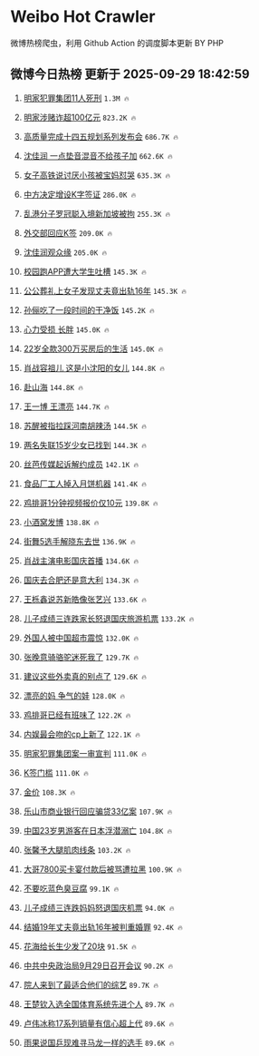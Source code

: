 # Weibo Hot Crawler 



微博热榜爬虫，利用 Github Action 的调度脚本更新 BY PHP 


## 微博今日热榜 更新于 2025-09-29 18:42:59 
1. [明家犯罪集团11人死刑](https://s.weibo.com/weibo?q=%23%E6%98%8E%E5%AE%B6%E7%8A%AF%E7%BD%AA%E9%9B%86%E5%9B%A211%E4%BA%BA%E6%AD%BB%E5%88%91%23&t=31&band_rank=1&Refer=top) `1.3M 🔥` 

1. [明家涉赌诈超100亿元](https://s.weibo.com/weibo?q=%23%E6%98%8E%E5%AE%B6%E6%B6%89%E8%B5%8C%E8%AF%88%E8%B6%85100%E4%BA%BF%E5%85%83%23&t=31&band_rank=2&Refer=top) `823.2K 🔥` 

1. [高质量完成十四五规划系列发布会](https://s.weibo.com/weibo?q=%23%E9%AB%98%E8%B4%A8%E9%87%8F%E5%AE%8C%E6%88%90%E5%8D%81%E5%9B%9B%E4%BA%94%E8%A7%84%E5%88%92%E7%B3%BB%E5%88%97%E5%8F%91%E5%B8%83%E4%BC%9A%23&t=31&band_rank=3&Refer=top) `686.7K 🔥` 

1. [沈佳润 一点垫音混音不给孩子加](https://s.weibo.com/weibo?q=%E6%B2%88%E4%BD%B3%E6%B6%A6%20%E4%B8%80%E7%82%B9%E5%9E%AB%E9%9F%B3%E6%B7%B7%E9%9F%B3%E4%B8%8D%E7%BB%99%E5%AD%A9%E5%AD%90%E5%8A%A0&t=31&band_rank=4&Refer=top) `662.6K 🔥` 

1. [女子高铁说讨厌小孩被宝妈怼哭](https://s.weibo.com/weibo?q=%23%E5%A5%B3%E5%AD%90%E9%AB%98%E9%93%81%E8%AF%B4%E8%AE%A8%E5%8E%8C%E5%B0%8F%E5%AD%A9%E8%A2%AB%E5%AE%9D%E5%A6%88%E6%80%BC%E5%93%AD%23&t=31&band_rank=5&Refer=top) `635.3K 🔥` 

1. [中方决定增设K字签证](https://s.weibo.com/weibo?q=%23%E4%B8%AD%E6%96%B9%E5%86%B3%E5%AE%9A%E5%A2%9E%E8%AE%BEK%E5%AD%97%E7%AD%BE%E8%AF%81%23&t=31&band_rank=6&Refer=top) `286.0K 🔥` 

1. [乱港分子罗冠聪入境新加坡被拘](https://s.weibo.com/weibo?q=%23%E4%B9%B1%E6%B8%AF%E5%88%86%E5%AD%90%E7%BD%97%E5%86%A0%E8%81%AA%E5%85%A5%E5%A2%83%E6%96%B0%E5%8A%A0%E5%9D%A1%E8%A2%AB%E6%8B%98%23&t=31&band_rank=7&Refer=top) `255.3K 🔥` 

1. [外交部回应K签](https://s.weibo.com/weibo?q=%23%E5%A4%96%E4%BA%A4%E9%83%A8%E5%9B%9E%E5%BA%94K%E7%AD%BE%23&t=31&band_rank=8&Refer=top) `209.0K 🔥` 

1. [沈佳润观众缘](https://s.weibo.com/weibo?q=%E6%B2%88%E4%BD%B3%E6%B6%A6%E8%A7%82%E4%BC%97%E7%BC%98&t=31&band_rank=9&Refer=top) `205.0K 🔥` 

1. [校园跑APP遭大学生吐槽](https://s.weibo.com/weibo?q=%23%E6%A0%A1%E5%9B%AD%E8%B7%91APP%E9%81%AD%E5%A4%A7%E5%AD%A6%E7%94%9F%E5%90%90%E6%A7%BD%23&t=31&band_rank=10&Refer=top) `145.3K 🔥` 

1. [公公葬礼上女子发现丈夫竟出轨16年](https://s.weibo.com/weibo?q=%23%E5%85%AC%E5%85%AC%E8%91%AC%E7%A4%BC%E4%B8%8A%E5%A5%B3%E5%AD%90%E5%8F%91%E7%8E%B0%E4%B8%88%E5%A4%AB%E7%AB%9F%E5%87%BA%E8%BD%A816%E5%B9%B4%23&t=31&band_rank=11&Refer=top) `145.3K 🔥` 

1. [孙俪吃了一段时间的干净饭](https://s.weibo.com/weibo?q=%23%E5%AD%99%E4%BF%AA%E5%90%83%E4%BA%86%E4%B8%80%E6%AE%B5%E6%97%B6%E9%97%B4%E7%9A%84%E5%B9%B2%E5%87%80%E9%A5%AD%23&t=31&band_rank=12&Refer=top) `145.2K 🔥` 

1. [心力受损 长胖](https://s.weibo.com/weibo?q=%E5%BF%83%E5%8A%9B%E5%8F%97%E6%8D%9F%20%E9%95%BF%E8%83%96&t=31&band_rank=13&Refer=top) `145.0K 🔥` 

1. [22岁全款300万买房后的生活](https://s.weibo.com/weibo?q=22%E5%B2%81%E5%85%A8%E6%AC%BE300%E4%B8%87%E4%B9%B0%E6%88%BF%E5%90%8E%E7%9A%84%E7%94%9F%E6%B4%BB&t=31&band_rank=14&Refer=top) `145.0K 🔥` 

1. [肖战容祖儿 这是小沈阳的女儿](https://s.weibo.com/weibo?q=%E8%82%96%E6%88%98%E5%AE%B9%E7%A5%96%E5%84%BF%20%E8%BF%99%E6%98%AF%E5%B0%8F%E6%B2%88%E9%98%B3%E7%9A%84%E5%A5%B3%E5%84%BF&t=31&band_rank=15&Refer=top) `144.8K 🔥` 

1. [赴山海](https://s.weibo.com/weibo?q=%E8%B5%B4%E5%B1%B1%E6%B5%B7&t=31&band_rank=16&Refer=top) `144.8K 🔥` 

1. [王一博 王漂亮](https://s.weibo.com/weibo?q=%E7%8E%8B%E4%B8%80%E5%8D%9A%20%E7%8E%8B%E6%BC%82%E4%BA%AE&t=31&band_rank=17&Refer=top) `144.7K 🔥` 

1. [苏醒被指拉踩河南胡辣汤](https://s.weibo.com/weibo?q=%23%E8%8B%8F%E9%86%92%E8%A2%AB%E6%8C%87%E6%8B%89%E8%B8%A9%E6%B2%B3%E5%8D%97%E8%83%A1%E8%BE%A3%E6%B1%A4%23&t=31&band_rank=18&Refer=top) `144.5K 🔥` 

1. [两名失联15岁少女已找到](https://s.weibo.com/weibo?q=%23%E4%B8%A4%E5%90%8D%E5%A4%B1%E8%81%9415%E5%B2%81%E5%B0%91%E5%A5%B3%E5%B7%B2%E6%89%BE%E5%88%B0%23&t=31&band_rank=19&Refer=top) `144.3K 🔥` 

1. [丝芭传媒起诉解约成员](https://s.weibo.com/weibo?q=%23%E4%B8%9D%E8%8A%AD%E4%BC%A0%E5%AA%92%E8%B5%B7%E8%AF%89%E8%A7%A3%E7%BA%A6%E6%88%90%E5%91%98%23&t=31&band_rank=20&Refer=top) `142.1K 🔥` 

1. [食品厂工人掉入月饼机器](https://s.weibo.com/weibo?q=%23%E9%A3%9F%E5%93%81%E5%8E%82%E5%B7%A5%E4%BA%BA%E6%8E%89%E5%85%A5%E6%9C%88%E9%A5%BC%E6%9C%BA%E5%99%A8%23&t=31&band_rank=21&Refer=top) `141.4K 🔥` 

1. [鸡排哥1分钟视频报价仅10元](https://s.weibo.com/weibo?q=%23%E9%B8%A1%E6%8E%92%E5%93%A51%E5%88%86%E9%92%9F%E8%A7%86%E9%A2%91%E6%8A%A5%E4%BB%B7%E4%BB%8510%E5%85%83%23&t=31&band_rank=22&Refer=top) `139.8K 🔥` 

1. [小酒窝发博](https://s.weibo.com/weibo?q=%E5%B0%8F%E9%85%92%E7%AA%9D%E5%8F%91%E5%8D%9A&t=31&band_rank=23&Refer=top) `138.8K 🔥` 

1. [街舞5选手解晓东去世](https://s.weibo.com/weibo?q=%23%E8%A1%97%E8%88%9E5%E9%80%89%E6%89%8B%E8%A7%A3%E6%99%93%E4%B8%9C%E5%8E%BB%E4%B8%96%23&t=31&band_rank=24&Refer=top) `136.9K 🔥` 

1. [肖战主演电影国庆首播](https://s.weibo.com/weibo?q=%23%E8%82%96%E6%88%98%E4%B8%BB%E6%BC%94%E7%94%B5%E5%BD%B1%E5%9B%BD%E5%BA%86%E9%A6%96%E6%92%AD%23&t=31&band_rank=25&Refer=top) `134.6K 🔥` 

1. [国庆去合肥还是意大利](https://s.weibo.com/weibo?q=%E5%9B%BD%E5%BA%86%E5%8E%BB%E5%90%88%E8%82%A5%E8%BF%98%E6%98%AF%E6%84%8F%E5%A4%A7%E5%88%A9&t=31&band_rank=26&Refer=top) `134.3K 🔥` 

1. [王栎鑫说苏新皓像张艺兴](https://s.weibo.com/weibo?q=%E7%8E%8B%E6%A0%8E%E9%91%AB%E8%AF%B4%E8%8B%8F%E6%96%B0%E7%9A%93%E5%83%8F%E5%BC%A0%E8%89%BA%E5%85%B4&t=31&band_rank=27&Refer=top) `133.6K 🔥` 

1. [儿子成绩三连跌家长怒退国庆旅游机票](https://s.weibo.com/weibo?q=%23%E5%84%BF%E5%AD%90%E6%88%90%E7%BB%A9%E4%B8%89%E8%BF%9E%E8%B7%8C%E5%AE%B6%E9%95%BF%E6%80%92%E9%80%80%E5%9B%BD%E5%BA%86%E6%97%85%E6%B8%B8%E6%9C%BA%E7%A5%A8%23&t=31&band_rank=28&Refer=top) `133.2K 🔥` 

1. [外国人被中国超市震惊](https://s.weibo.com/weibo?q=%E5%A4%96%E5%9B%BD%E4%BA%BA%E8%A2%AB%E4%B8%AD%E5%9B%BD%E8%B6%85%E5%B8%82%E9%9C%87%E6%83%8A&t=31&band_rank=29&Refer=top) `132.0K 🔥` 

1. [张晚意骑骆驼迷死我了](https://s.weibo.com/weibo?q=%E5%BC%A0%E6%99%9A%E6%84%8F%E9%AA%91%E9%AA%86%E9%A9%BC%E8%BF%B7%E6%AD%BB%E6%88%91%E4%BA%86&t=31&band_rank=30&Refer=top) `129.7K 🔥` 

1. [建议这些外卖真的别点了](https://s.weibo.com/weibo?q=%E5%BB%BA%E8%AE%AE%E8%BF%99%E4%BA%9B%E5%A4%96%E5%8D%96%E7%9C%9F%E7%9A%84%E5%88%AB%E7%82%B9%E4%BA%86&t=31&band_rank=31&Refer=top) `129.6K 🔥` 

1. [漂亮的妈 争气的娃](https://s.weibo.com/weibo?q=%E6%BC%82%E4%BA%AE%E7%9A%84%E5%A6%88%20%E4%BA%89%E6%B0%94%E7%9A%84%E5%A8%83&t=31&band_rank=32&Refer=top) `128.0K 🔥` 

1. [鸡排哥已经有班味了](https://s.weibo.com/weibo?q=%23%E9%B8%A1%E6%8E%92%E5%93%A5%E5%B7%B2%E7%BB%8F%E6%9C%89%E7%8F%AD%E5%91%B3%E4%BA%86%23&t=31&band_rank=33&Refer=top) `122.2K 🔥` 

1. [内娱最会吻的cp上新了](https://s.weibo.com/weibo?q=%E5%86%85%E5%A8%B1%E6%9C%80%E4%BC%9A%E5%90%BB%E7%9A%84cp%E4%B8%8A%E6%96%B0%E4%BA%86&t=31&band_rank=34&Refer=top) `122.1K 🔥` 

1. [明家犯罪集团案一审宣判](https://s.weibo.com/weibo?q=%23%E6%98%8E%E5%AE%B6%E7%8A%AF%E7%BD%AA%E9%9B%86%E5%9B%A2%E6%A1%88%E4%B8%80%E5%AE%A1%E5%AE%A3%E5%88%A4%23&t=31&band_rank=35&Refer=top) `111.0K 🔥` 

1. [K签门槛](https://s.weibo.com/weibo?q=K%E7%AD%BE%E9%97%A8%E6%A7%9B&t=31&band_rank=36&Refer=top) `111.0K 🔥` 

1. [金价](https://s.weibo.com/weibo?q=%E9%87%91%E4%BB%B7&t=31&band_rank=37&Refer=top) `108.3K 🔥` 

1. [乐山市商业银行回应骗贷33亿案](https://s.weibo.com/weibo?q=%23%E4%B9%90%E5%B1%B1%E5%B8%82%E5%95%86%E4%B8%9A%E9%93%B6%E8%A1%8C%E5%9B%9E%E5%BA%94%E9%AA%97%E8%B4%B733%E4%BA%BF%E6%A1%88%23&t=31&band_rank=38&Refer=top) `107.9K 🔥` 

1. [中国23岁男游客在日本浮潜溺亡](https://s.weibo.com/weibo?q=%23%E4%B8%AD%E5%9B%BD23%E5%B2%81%E7%94%B7%E6%B8%B8%E5%AE%A2%E5%9C%A8%E6%97%A5%E6%9C%AC%E6%B5%AE%E6%BD%9C%E6%BA%BA%E4%BA%A1%23&t=31&band_rank=39&Refer=top) `104.8K 🔥` 

1. [张馨予大腿肌肉线条](https://s.weibo.com/weibo?q=%23%E5%BC%A0%E9%A6%A8%E4%BA%88%E5%A4%A7%E8%85%BF%E8%82%8C%E8%82%89%E7%BA%BF%E6%9D%A1%23&t=31&band_rank=40&Refer=top) `103.2K 🔥` 

1. [大哥7800买卡宴付款后被骂遭拉黑](https://s.weibo.com/weibo?q=%23%E5%A4%A7%E5%93%A57800%E4%B9%B0%E5%8D%A1%E5%AE%B4%E4%BB%98%E6%AC%BE%E5%90%8E%E8%A2%AB%E9%AA%82%E9%81%AD%E6%8B%89%E9%BB%91%23&t=31&band_rank=41&Refer=top) `100.9K 🔥` 

1. [不要吃蓝色臭豆腐](https://s.weibo.com/weibo?q=%E4%B8%8D%E8%A6%81%E5%90%83%E8%93%9D%E8%89%B2%E8%87%AD%E8%B1%86%E8%85%90&t=31&band_rank=42&Refer=top) `99.1K 🔥` 

1. [儿子成绩三连跌妈妈怒退国庆机票](https://s.weibo.com/weibo?q=%23%E5%84%BF%E5%AD%90%E6%88%90%E7%BB%A9%E4%B8%89%E8%BF%9E%E8%B7%8C%E5%A6%88%E5%A6%88%E6%80%92%E9%80%80%E5%9B%BD%E5%BA%86%E6%9C%BA%E7%A5%A8%23&t=31&band_rank=43&Refer=top) `94.0K 🔥` 

1. [结婚19年丈夫竟出轨16年被判重婚罪](https://s.weibo.com/weibo?q=%23%E7%BB%93%E5%A9%9A19%E5%B9%B4%E4%B8%88%E5%A4%AB%E7%AB%9F%E5%87%BA%E8%BD%A816%E5%B9%B4%E8%A2%AB%E5%88%A4%E9%87%8D%E5%A9%9A%E7%BD%AA%23&t=31&band_rank=44&Refer=top) `92.4K 🔥` 

1. [花海给长生少发了20块](https://s.weibo.com/weibo?q=%E8%8A%B1%E6%B5%B7%E7%BB%99%E9%95%BF%E7%94%9F%E5%B0%91%E5%8F%91%E4%BA%8620%E5%9D%97&t=31&band_rank=45&Refer=top) `91.5K 🔥` 

1. [中共中央政治局9月29日召开会议](https://s.weibo.com/weibo?q=%23%E4%B8%AD%E5%85%B1%E4%B8%AD%E5%A4%AE%E6%94%BF%E6%B2%BB%E5%B1%809%E6%9C%8829%E6%97%A5%E5%8F%AC%E5%BC%80%E4%BC%9A%E8%AE%AE%23&t=31&band_rank=46&Refer=top) `90.2K 🔥` 

1. [院人来到了最适合他们的综艺](https://s.weibo.com/weibo?q=%E9%99%A2%E4%BA%BA%E6%9D%A5%E5%88%B0%E4%BA%86%E6%9C%80%E9%80%82%E5%90%88%E4%BB%96%E4%BB%AC%E7%9A%84%E7%BB%BC%E8%89%BA&t=31&band_rank=47&Refer=top) `89.7K 🔥` 

1. [王楚钦入选全国体育系统先进个人](https://s.weibo.com/weibo?q=%23%E7%8E%8B%E6%A5%9A%E9%92%A6%E5%85%A5%E9%80%89%E5%85%A8%E5%9B%BD%E4%BD%93%E8%82%B2%E7%B3%BB%E7%BB%9F%E5%85%88%E8%BF%9B%E4%B8%AA%E4%BA%BA%23&t=31&band_rank=48&Refer=top) `89.7K 🔥` 

1. [卢伟冰称17系列销量有信心超上代](https://s.weibo.com/weibo?q=%23%E5%8D%A2%E4%BC%9F%E5%86%B0%E7%A7%B017%E7%B3%BB%E5%88%97%E9%94%80%E9%87%8F%E6%9C%89%E4%BF%A1%E5%BF%83%E8%B6%85%E4%B8%8A%E4%BB%A3%23&t=31&band_rank=49&Refer=top) `89.6K 🔥` 

1. [雨果说国乒现难寻马龙一样的选手](https://s.weibo.com/weibo?q=%23%E9%9B%A8%E6%9E%9C%E8%AF%B4%E5%9B%BD%E4%B9%92%E7%8E%B0%E9%9A%BE%E5%AF%BB%E9%A9%AC%E9%BE%99%E4%B8%80%E6%A0%B7%E7%9A%84%E9%80%89%E6%89%8B%23&t=31&band_rank=50&Refer=top) `89.6K 🔥` 

